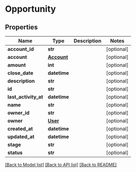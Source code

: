 # Opportunity

## Properties
Name | Type | Description | Notes
------------ | ------------- | ------------- | -------------
**account_id** | **str** |  | [optional] 
**account** | [**Account**](Account.md) |  | [optional] 
**amount** | **int** |  | [optional] 
**close_date** | **datetime** |  | [optional] 
**description** | **str** |  | [optional] 
**id** | **str** |  | [optional] 
**last_activity_at** | **datetime** |  | [optional] 
**name** | **str** |  | [optional] 
**owner_id** | **str** |  | [optional] 
**owner** | [**User**](User.md) |  | [optional] 
**created_at** | **datetime** |  | [optional] 
**updated_at** | **datetime** |  | [optional] 
**stage** | **str** |  | [optional] 
**status** | **str** |  | [optional] 

[[Back to Model list]](../README.md#documentation-for-models) [[Back to API list]](../README.md#documentation-for-api-endpoints) [[Back to README]](../README.md)

